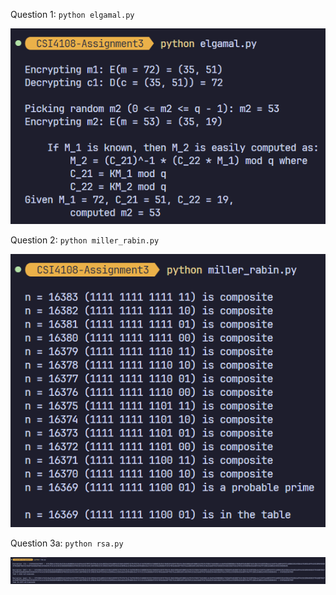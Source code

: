Question 1: `python elgamal.py`

![](q1.png)

Question 2: `python miller_rabin.py`

![](q2.png)

Question 3a: `python rsa.py`

![](q3a.png)
